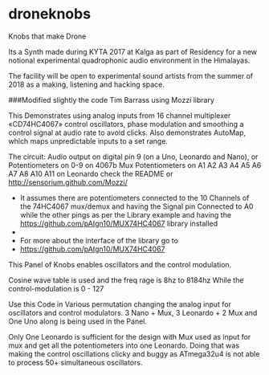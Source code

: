 # droneknobs
Knobs that make Drone

Its a Synth made during KYTA 2017 at Kalga as part of Residency for a new notional experimental quadrophonic audio environment in the Himalayas. 

The facility will be open to experimental sound artists from the summer of 2018 as a making,  listening and hacking space.


###Modified slightly the code Tim Barrass using Mozzi library

 This Demonstrates using analog inputs from 16 channel multiplexer «CD74HC4067» control oscillators, phase modulation
 and smoothing a control signal at audio rate to avoid clicks.
 Also demonstrates AutoMap, which maps unpredictable inputs to a set range.
 
  The circuit:
     Audio output on digital pin 9 (on a Uno, Leonardo and Nano), or 
     Potentiometers on 0-9 on 4067b Mux
     Potentiometers on A1 A2 A3 A4 A5 A6 A7 A8 A10 A11 on Leonardo
     check the README or http://sensorium.github.com/Mozzi/
     
 * It assumes there are potentiometers connected to the 10 Channels of the 74HC4067 mux/demux and having the Signal pin Connected to A0  while the other pings as per the Library example and having the https://github.com/pAIgn10/MUX74HC4067 library installed
 * 
 * For more about the interface of the library go to
 * https://github.com/pAIgn10/MUX74HC4067

This Panel of Knobs enables oscillators and the control modulation. 

Cosine wave table is used and the freq rage is 8hz to 8184hz
While the control-modulation is 0 - 127


Use this Code in Various permutation changing the analog input for oscillators and control modulators.
3 Nano + Mux, 3 Leonardo + 2 Mux and One Uno along is being used in the Panel.

Only One Leonardo is sufficient for the design with Mux used as input for mux and get all the potentiometers into one Leonardo. Doing that was making the control oscillations clicky and buggy as ATmega32u4 is not able to process 50+ simultaneous oscillators.

